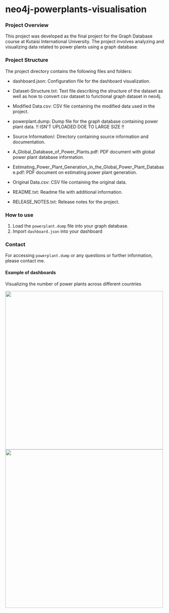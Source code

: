 # neo4j-powerplants-visualisation

### Project Overview
This project was developed as the final project for the Graph Database course at Kutaisi International University. The project involves analyzing and visualizing data related to power plants using a graph database.

### Project Structure
The project directory contains the following files and folders:

- dashboard.json: Configuration file for the dashboard visualization.
- Dataset-Structure.txt: Text file describing the structure of the dataset as well as how to convert csv dataset to functional graph dataset in neo4j.
- Modified Data.csv: CSV file containing the modified data used in the project.
- powerplant.dump: Dump file for the graph database containing power plant data. !! ISN'T UPLOADED DOE TO LARGE SIZE !! 


- Source Information/: Directory containing source information and documentation.
- A_Global_Database_of_Power_Plants.pdf: PDF document with global power plant database information.
- Estimating_Power_Plant_Generation_in_the_Global_Power_Plant_Database.pdf: PDF document on estimating power plant generation.
- Original Data.csv: CSV file containing the original data.
- README.txt: Readme file with additional information.
- RELEASE_NOTES.txt: Release notes for the project.

### How to use
1) Load the `powerplant.dump` file into your graph database.
2) Import `dashboard.json` into your dashboard


### Contact
For accessing `powerplant.dump` or any questions or further information, please contact me.


#### Example of dashboards
Visualizing the number of power plants across different countries

<img src="https://github.com/user-attachments/assets/94b9e3fe-e978-4845-b3ca-e0a74b77c381" width="500">

<img src="https://github.com/user-attachments/assets/ffb56726-18bb-4fee-907e-644287c4ad2a" width="500">

